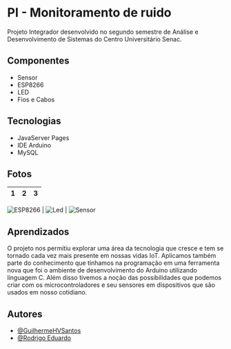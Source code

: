 
# PI - Monitoramento de ruido

Projeto Integrador desenvolvido no segundo semestre de Análise e Desenvolvimento de Sistemas do Centro Universitário Senac.


## Componentes

- Sensor
- ESP8266
- LED
- Fios e Cabos



## Tecnologias

- JavaServer Pages
- IDE Arduino
- MySQL


## Fotos

 1 |  2 |  3
--- | --- | ---

![ESP8266](https://i.ibb.co/dcLfqY1/esp8266.jpg) | ![Led](https://i.ibb.co/h9PQ75V/29ca9a7e-e97b-4e88-b969-e137a3a0688f.jpg) | ![Sensor](https://i.ibb.co/vZWNTGM/b5956125-331b-460c-8188-7cc34adb5923.jpg)

## Aprendizados

O projeto nos permitiu explorar uma área da tecnologia que cresce e tem se tornado cada vez mais presente em nossas vidas IoT. Aplicamos também parte do conhecimento que tinhamos na programação em uma ferramenta nova que foi o ambiente de desenvolvimento do Arduino utilizando linguagem C. Além disso tivemos a noção das possibilidades que podemos criar com os microcontroladores e seu sensores em dispositivos que são usados em nosso cotidiano.


## Autores

- [@GuilhermeHVSantos](https://github.com/GuilhermeHVSantos)
- [@Rodrigo Eduardo](https://github.com/Rodrigoeducativa)
